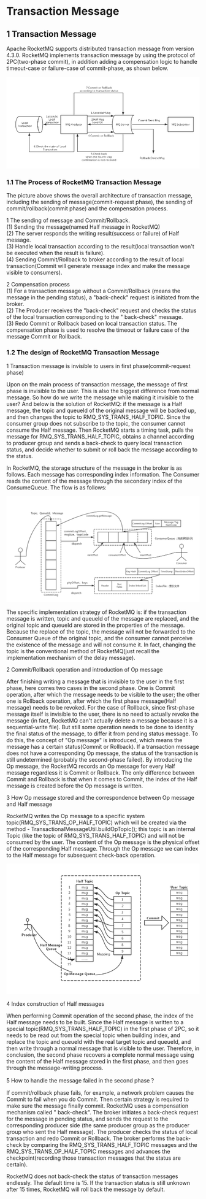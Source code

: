 # Transaction Message

## 1 Transaction Message

Apache RocketMQ supports distributed transaction message from version 4.3.0. RocketMQ implements transaction message by
using the protocol of 2PC(two-phase commit), in addition adding a compensation logic to handle timeout-case or
failure-case of commit-phase, as shown below.

![](../cn/image/rocketmq_design_10.png)

### 1.1 The Process of RocketMQ Transaction Message

The picture above shows the overall architecture of transaction message, including the sending of message(commit-request
phase), the sending of commit/rollback(commit phase) and the compensation process.

1 The sending of message and Commit/Rollback.  
(1) Sending the message(named Half message in RocketMQ)  
(2) The server responds the writing result(success or failure) of Half message.  
(3) Handle local transaction according to the result(local transaction won't be executed when the result is failure).  
(4) Sending Commit/Rollback to broker according to the result of local transaction(Commit will generate message index
and make the message visible to consumers).

2 Compensation process  
(1) For a transaction message without a Commit/Rollback (means the message in the pending status), a "back-check"
request is initiated from the broker.  
(2) The Producer receives the "back-check" request and checks the status of the local transaction corresponding to the "
back-check" message.  
(3) Redo Commit or Rollback based on local transaction status. The compensation phase is used to resolve the timeout or
failure case of the message Commit or Rollback.

### 1.2 The design of RocketMQ Transaction Message

1 Transaction message is invisible to users in first phase(commit-request phase)

Upon on the main process of transaction message, the message of first phase is invisible to the user. This is also the
biggest difference from normal message. So how do we write the message while making it invisible to the user? And below
is the solution of RocketMQ: if the message is a Half message, the topic and queueId of the original message will be
backed up, and then changes the topic to RMQ_SYS_TRANS_HALF_TOPIC. Since the consumer group does not subscribe to the
topic, the consumer cannot consume the Half message. Then RocketMQ starts a timing task, pulls the message for
RMQ_SYS_TRANS_HALF_TOPIC, obtains a channel according to producer group and sends a back-check to query local
transaction status, and decide whether to submit or roll back the message according to the status.

In RocketMQ, the storage structure of the message in the broker is as follows. Each message has corresponding index
information. The Consumer reads the content of the message through the secondary index of the ConsumeQueue. The flow is
as follows:

![](../cn/image/rocketmq_design_11.png)

The specific implementation strategy of RocketMQ is: if the transaction message is written, topic and queueId of the
message are replaced, and the original topic and queueId are stored in the properties of the message. Because the
replace of the topic, the message will not be forwarded to the Consumer Queue of the original topic, and the consumer
cannot perceive the existence of the message and will not consume it. In fact, changing the topic is the conventional
method of RocketMQ(just recall the implementation mechanism of the delay message).

2 Commit/Rollback operation and introduction of Op message

After finishing writing a message that is invisible to the user in the first phase, here comes two cases in the second
phase. One is Commit operation, after which the message needs to be visible to the user; the other one is Rollback
operation, after which the first phase message(Half message) needs to be revoked. For the case of Rollback, since
first-phase message itself is invisible to the user, there is no need to actually revoke the message (in fact, RocketMQ
can't actually delete a message because it is a sequential-write file). But still some operation needs to be done to
identity the final status of the message, to differ it from pending status message. To do this, the concept of "Op
message" is introduced, which means the message has a certain status(Commit or Rollback). If a transaction message does
not have a corresponding Op message, the status of the transaction is still undetermined (probably the second-phase
failed). By introducing the Op message, the RocketMQ records an Op message for every Half message regardless it is
Commit or Rollback. The only difference between Commit and Rollback is that when it comes to Commit, the index of the
Half message is created before the Op message is written.

3 How Op message stored and the correspondence between Op message and Half message

RocketMQ writes the Op message to a specific system topic(RMQ_SYS_TRANS_OP_HALF_TOPIC) which will be created via the
method - TransactionalMessageUtil.buildOpTopic(); this topic is an internal Topic (like the topic of
RMQ_SYS_TRANS_HALF_TOPIC) and will not be consumed by the user. The content of the Op message is the physical offset of
the corresponding Half message. Through the Op message we can index to the Half message for subsequent check-back
operation.

![](../cn/image/rocketmq_design_12.png)

4 Index construction of Half messages

When performing Commit operation of the second phase, the index of the Half message needs to be built. Since the Half
message is written to a special topic(RMQ_SYS_TRANS_HALF_TOPIC) in the first phase of 2PC, so it needs to be read out
from the special topic when building index, and replace the topic and queueId with the real target topic and queueId,
and then write through a normal message that is visible to the user. Therefore, in conclusion, the second phase recovers
a complete normal message using the content of the Half message stored in the first phase, and then goes through the
message-writing process.

5 How to handle the message failed in the second phase？

If commit/rollback phase fails, for example, a network problem causes the Commit to fail when you do Commit. Then
certain strategy is required to make sure the message finally commit. RocketMQ uses a compensation mechanism called "
back-check". The broker initiates a back-check request for the message in pending status, and sends the request to the
corresponding producer side (the same producer group as the producer group who sent the Half message). The producer
checks the status of local transaction and redo Commit or Rollback. The broker performs the back-check by comparing the
RMQ_SYS_TRANS_HALF_TOPIC messages and the RMQ_SYS_TRANS_OP_HALF_TOPIC messages and advances the checkpoint(recording
those transaction messages that the status are certain).

RocketMQ does not back-check the status of transaction messages endlessly. The default time is 15. If the transaction
status is still unknown after 15 times, RocketMQ will roll back the message by default.
